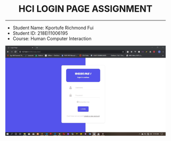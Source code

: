 <h1 align="center">HCI LOGIN PAGE ASSIGNMENT</h1>
<hr />

+ Student Name: Kportufe Richmond Fui
+ Student ID: 218EI11006195
+ Course: Human Computer Interaction

![Login Image](login-page.jpg "Login Page") <br />
